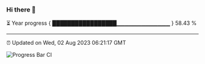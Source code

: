### Hi there 👋

⏳ Year progress { █████████████████▁▁▁▁▁▁▁▁▁▁▁▁▁ } 58.43 %

---

⏰ Updated on Wed, 02 Aug 2023 06:21:17 GMT

![Progress Bar CI](https://github.com/ZhaoGui/ZhaoGui/workflows/Progress%20Bar%20CI/badge.svg)
